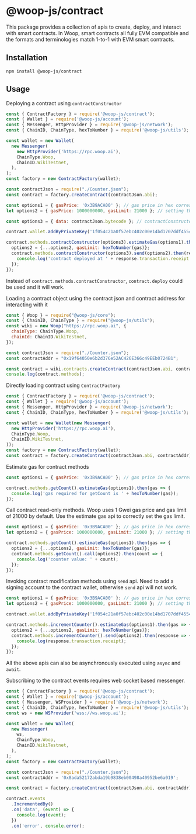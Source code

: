 # @woop-js/contract

This package provides a collection of apis to create, deploy, and interact with smart contracts. In Woop, smart contracts all fully EVM compatible and the formats and terminologies match 1-to-1 with EVM smart contracts.

## Installation

```
npm install @woop-js/contract
```

## Usage

Deploying a contract using `contractConstructor`
```javascript
const { ContractFactory } = require('@woop-js/contract');
const { Wallet } = require('@woop-js/account');
const { Messenger, HttpProvider } = require('@woop-js/network');
const { ChainID, ChainType, hexToNumber } = require('@woop-js/utils');

const wallet = new Wallet(
  new Messenger(
    new HttpProvider('https://rpc.woop.ai'),
    ChainType.Woop,
    ChainID.WikiTestnet,
  ),
);
const factory = new ContractFactory(wallet);

const contractJson = require("./Counter.json");
const contract = factory.createContract(contractJson.abi);

const options1 = { gasPrice: '0x3B9ACA00' }; // gas price in hex corresponds to 1 Gwei or 1000000000
let options2 = { gasPrice: 1000000000, gasLimit: 21000 }; // setting the default gas limit, but changing later based on estimate gas

const options3 = { data: contractJson.bytecode }; // contractConstructor needs contract bytecode to deploy

contract.wallet.addByPrivateKey('1f054c21a0f57ebc402c00e14bd1707ddf45542d4ed9989933dbefc4ea96ca68');

contract.methods.contractConstructor(options3).estimateGas(options1).then(gas => {
  options2 = {...options2, gasLimit: hexToNumber(gas)};
  contract.methods.contractConstructor(options3).send(options2).then(response => {
    console.log('contract deployed at ' + response.transaction.receipt.contractAddress);
  });
});
```
Instead of `contract.methods.contractConstructor`, `contract.deploy` could be used and it will work.

Loading a contract object using the contract json and contract address for interacting with it
```javascript
const { Woop } = require("@woop-js/core");
const { ChainID, ChainType } = require("@woop-js/utils");
const wiki = new Woop("https://rpc.woop.ai", {
  chainType: ChainType.Woop,
  chainId: ChainID.WikiTestnet,
});

const contractJson = require("./Counter.json");
const contractAddr = "0x19f64050e6b2d376e52AC426E366c49EEb0724B1";

const contract = wiki.contracts.createContract(contractJson.abi, contractAddr);
console.log(contract.methods);
```

Directly loading contract using `ContractFactory`
```javascript
const { ContractFactory } = require('@woop-js/contract');
const { Wallet } = require('@woop-js/account');
const { Messenger, HttpProvider } = require('@woop-js/network');
const { ChainID, ChainType, hexToNumber } = require('@woop-js/utils');

const wallet = new Wallet(new Messenger(
  new HttpProvider('https://rpc.woop.ai'),
  ChainType.Woop,
  ChainID.WikiTestnet,
));
const factory = new ContractFactory(wallet);
const contract = factory.createContract(contractJson.abi, contractAddr);
```

Estimate gas for contract methods
```javascript
const options1 = { gasPrice: '0x3B9ACA00' }; // gas price in hex corresponds to 1 Gwei or 1000000000

contract.methods.getCount().estimateGas(options1).then(gas => {
  console.log('gas required for getCount is ' + hexToNumber(gas));
});
```

Call contract read-only methods. Woop uses 1 Gwei gas price and gas limit of 21000 by default. Use the estimate gas api to correctly set the gas limit.
```javascript
const options1 = { gasPrice: '0x3B9ACA00' }; // gas price in hex corresponds to 1 Gwei or 1000000000
let options2 = { gasPrice: 1000000000, gasLimit: 21000 }; // setting the default gas limit, but changing later based on estimate gas

contract.methods.getCount().estimateGas(options1).then(gas => {
  options2 = {...options2, gasLimit: hexToNumber(gas)};
  contract.methods.getCount().call(options2).then(count => {
    console.log('counter value: ' + count);
  });
});
```

Invoking contract modification methods using `send` api. Need to add a signing account to the contract wallet, otherwise `send` api will not work.
```javascript
const options1 = { gasPrice: '0x3B9ACA00' }; // gas price in hex corresponds to 1 Gwei or 1000000000
let options2 = { gasPrice: 1000000000, gasLimit: 21000 }; // setting the default gas limit, but changing later based on estimate gas

contract.wallet.addByPrivateKey('1f054c21a0f57ebc402c00e14bd1707ddf45542d4ed9989933dbefc4ea96ca68');

contract.methods.incrementCounter().estimateGas(options1).then(gas => {
  options2 = {...options2, gasLimit: hexToNumber(gas)};
  contract.methods.incrementCounter().send(options2).then(response => {
    console.log(response.transaction.receipt);
  });
});
```

All the above apis can also be asynchronously executed using `async` and `await`.

Subscribing to the contract events requires web socket based messenger.
```javascript
const { ContractFactory } = require('@woop-js/contract');
const { Wallet } = require('@woop-js/account');
const { Messenger, WSProvider } = require('@woop-js/network');
const { ChainID, ChainType, hexToNumber } = require('@woop-js/utils');
const ws = new WSProvider('wss://ws.woop.ai');

const wallet = new Wallet(
  new Messenger(
    ws,
    ChainType.Woop,
    ChainID.WikiTestnet,
  ),
);
const factory = new ContractFactory(wallet);

const contractJson = require("./Counter.json");
const contractAddr = '0x8ada52172abda19b9838eb00498a40952be6a019';

const contract = factory.createContract(contractJson.abi, contractAddr);

contract.events
  .IncrementedBy()
  .on('data', (event) => {
    console.log(event);
  })
  .on('error', console.error);
```